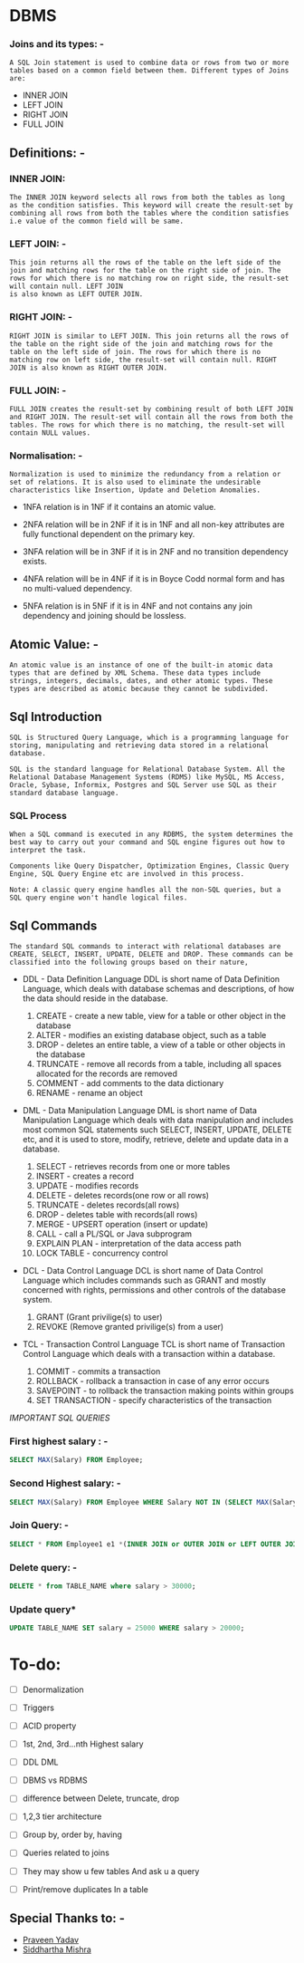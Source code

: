 # DBMS 

### Joins and its types: -
    A SQL Join statement is used to combine data or rows from two or more tables based on a common field between them. Different types of Joins are: 

- INNER JOIN
- LEFT JOIN
- RIGHT JOIN
- FULL JOIN


## Definitions: -
### INNER JOIN:
    The INNER JOIN keyword selects all rows from both the tables as long as the condition satisfies. This keyword will create the result-set by combining all rows from both the tables where the condition satisfies i.e value of the common field will be same.


### LEFT JOIN: - 
    This join returns all the rows of the table on the left side of the join and matching rows for the table on the right side of join. The rows for which there is no matching row on right side, the result-set will contain null. LEFT JOIN
    is also known as LEFT OUTER JOIN.


### RIGHT JOIN: - 
    RIGHT JOIN is similar to LEFT JOIN. This join returns all the rows of the table on the right side of the join and matching rows for the table on the left side of join. The rows for which there is no matching row on left side, the result-set will contain null. RIGHT JOIN is also known as RIGHT OUTER JOIN.


### FULL JOIN: - 
    FULL JOIN creates the result-set by combining result of both LEFT JOIN and RIGHT JOIN. The result-set will contain all the rows from both the tables. The rows for which there is no matching, the result-set will contain NULL values.






### Normalisation: -
    Normalization is used to minimize the redundancy from a relation or set of relations. It is also used to eliminate the undesirable characteristics like Insertion, Update and Deletion Anomalies.

- 1NFA relation is in 1NF if it contains an atomic value. 

- 2NFA relation will be in 2NF if it is in 1NF and all non-key attributes are fully functional dependent on the primary key. 

- 3NFA relation will be in 3NF if it is in 2NF and no transition dependency exists. 

- 4NFA relation will be in 4NF if it is in Boyce Codd normal form and has no multi-valued dependency. 

- 5NFA relation is in 5NF if it is in 4NF and not contains any join dependency and joining should be lossless. 

## Atomic Value: -
    An atomic value is an instance of one of the built-in atomic data types that are defined by XML Schema. These data types include strings, integers, decimals, dates, and other atomic types. These types are described as atomic because they cannot be subdivided.

## Sql Introduction
    SQL is Structured Query Language, which is a programming language for storing, manipulating and retrieving data stored in a relational database. 

    SQL is the standard language for Relational Database System. All the Relational Database Management Systems (RDMS) like MySQL, MS Access, Oracle, Sybase, Informix, Postgres and SQL Server use SQL as their standard database language. 

### SQL Process
    When a SQL command is executed in any RDBMS, the system determines the best way to carry out your command and SQL engine figures out how to interpret the task. 

    Components like Query Dispatcher, Optimization Engines, Classic Query Engine, SQL Query Engine etc are involved in this process. 

    Note: A classic query engine handles all the non-SQL queries, but a SQL query engine won't handle logical files. 

## Sql Commands
    The standard SQL commands to interact with relational databases are CREATE, SELECT, INSERT, UPDATE, DELETE and DROP. These commands can be classified into the following groups based on their nature, 

- DDL - Data Definition Language
    DDL is short name of Data Definition Language, which deals with database schemas and descriptions, of how the data should reside in the database. 

    1. CREATE - create a new table, view for a table or other object in the database
    2. ALTER - modifies an existing database object, such as a table
    3. DROP - deletes an entire table, a view of a table or other objects in the database
    4. TRUNCATE - remove all records from a table, including all spaces allocated for the records are removed
    5. COMMENT - add comments to the data dictionary
    6. RENAME - rename an object

- DML - Data Manipulation Language
    DML is short name of Data Manipulation Language which deals with data manipulation and includes most common SQL statements such SELECT, INSERT, UPDATE, DELETE etc, and it is used to store, modify, retrieve, delete and update data in a database. 

    1. SELECT - retrieves records from one or more tables
    2. INSERT - creates a record
    3. UPDATE - modifies records
    4. DELETE - deletes records(one row or all rows)
    4. TRUNCATE - deletes records(all rows)
    4. DROP - deletes table with records(all rows)
    5. MERGE - UPSERT operation (insert or update)
    6. CALL - call a PL/SQL or Java subprogram
    7. EXPLAIN PLAN - interpretation of the data access path
    8. LOCK TABLE - concurrency control

- DCL - Data Control Language
    DCL is short name of Data Control Language which includes commands such as GRANT and mostly concerned with rights, permissions and other controls of the database system. 

    1. GRANT (Grant privilige(s) to user)
    2. REVOKE (Remove granted privilige(s) from a user)

- TCL - Transaction Control Language
    TCL is short name of Transaction Control Language which deals with a transaction within a database. 

    1. COMMIT - commits a transaction
    2. ROLLBACK - rollback a transaction in case of any error occurs
    3. SAVEPOINT - to rollback the transaction making points within groups
    4. SET TRANSACTION - specify characteristics of the transaction

_IMPORTANT SQL QUERIES_ 

### First highest salary : -
```sql
SELECT MAX(Salary) FROM Employee;
```

### Second Highest salary: -
```sql
SELECT MAX(Salary) FROM Employee WHERE Salary NOT IN (SELECT MAX(Salary) FROM employee);
```

### Join Query: -
```sql
SELECT * FROM Employee1 e1 *(INNER JOIN or OUTER JOIN or LEFT OUTER JOIN or RIGHT OUTER JOIN)* Employee2 e2 ON e1.id = e2.id;
```

### Delete query: -
```sql
DELETE * from TABLE_NAME where salary > 30000;
```

### Update query*
```sql
UPDATE TABLE_NAME SET salary = 25000 WHERE salary > 20000;
```

# To-do:
- [ ] Denormalization
- [ ] Triggers
- [ ] ACID property
- [ ] 1st, 2nd, 3rd...nth Highest salary
- [ ] DDL DML
- [ ] DBMS vs RDBMS
- [ ] difference between Delete, truncate, drop
- [ ] 1,2,3 tier architecture
- [ ] Group by, order by, having
- [ ] Queries related to joins
- [ ] They may show u few tables And ask u a query
- [ ] Print/remove duplicates In a table



## Special Thanks to: -
- [Praveen Yadav](https://www.linkedin.com/in/pixiedev)
- [Siddhartha Mishra](https://www.linkedin.com/in/sid0542)
